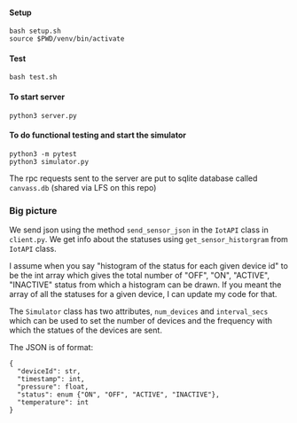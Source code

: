 #### Setup
```
bash setup.sh
source $PWD/venv/bin/activate
```

#### Test
`bash test.sh`

#### To start server

`python3 server.py`


#### To do functional testing and start the simulator

```
python3 -m pytest
python3 simulator.py
```

The rpc requests sent to the server are put to sqlite database called `canvass.db` (shared via LFS on this repo)

### Big picture

We send json using the method `send_sensor_json` in the `IotAPI` class in `client.py`.
We get info about the statuses using `get_sensor_historgram` from `IotAPI` class.

I assume when you say "histogram of the status for each given device id" to be the int array which
gives the total number of "OFF", "ON", "ACTIVE", "INACTIVE" status from which a histogram can be drawn.
If you meant the array of all the statuses for a given device, I can update my code for that.

The `Simulator` class has two attributes, `num_devices` and `interval_secs` which can be used to set the number of devices and the frequency with which the statues of the devices are sent.

The JSON is of format:
```
{
  "deviceId": str,
  "timestamp": int,
  "pressure": float,
  "status": enum {"ON", "OFF", "ACTIVE", "INACTIVE"},
  "temperature": int
}
```
  
